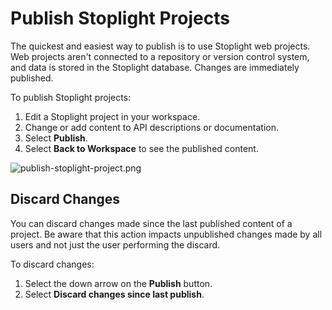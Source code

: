 # Publish Stoplight Projects

The quickest and easiest way to publish is to use Stoplight web projects. Web projects aren't connected to a repository or version control system, and data is stored in the Stoplight database. Changes are immediately published.

To publish Stoplight projects:

1. Edit a Stoplight project in your workspace.
2. Change or add content to API descriptions or documentation.
3. Select **Publish**. 
4. Select **Back to Workspace** to see the published content. 

<!-- focus: center -->
![publish-stoplight-project.png](https://stoplight.io/api/v1/projects/cHJqOjI/images/jVpXa0nDufo)

## Discard Changes

You can discard changes made since the last published content of a project. Be aware that this action impacts unpublished changes made by all users and not just the user performing the discard.

To discard changes:

1. Select the down arrow on the **Publish** button.
2. Select **Discard changes since last publish**.